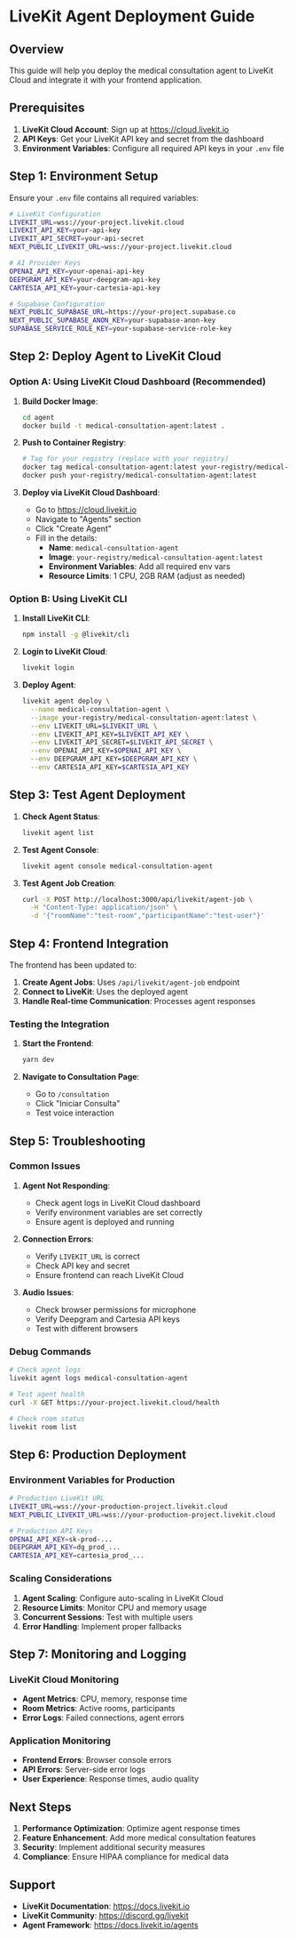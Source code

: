 # LiveKit Agent Deployment Guide

## Overview

This guide will help you deploy the medical consultation agent to LiveKit Cloud and integrate it with your frontend application.

## Prerequisites

1. **LiveKit Cloud Account**: Sign up at https://cloud.livekit.io
2. **API Keys**: Get your LiveKit API key and secret from the dashboard
3. **Environment Variables**: Configure all required API keys in your `.env` file

## Step 1: Environment Setup

Ensure your `.env` file contains all required variables:

```bash
# LiveKit Configuration
LIVEKIT_URL=wss://your-project.livekit.cloud
LIVEKIT_API_KEY=your-api-key
LIVEKIT_API_SECRET=your-api-secret
NEXT_PUBLIC_LIVEKIT_URL=wss://your-project.livekit.cloud

# AI Provider Keys
OPENAI_API_KEY=your-openai-api-key
DEEPGRAM_API_KEY=your-deepgram-api-key
CARTESIA_API_KEY=your-cartesia-api-key

# Supabase Configuration
NEXT_PUBLIC_SUPABASE_URL=https://your-project.supabase.co
NEXT_PUBLIC_SUPABASE_ANON_KEY=your-supabase-anon-key
SUPABASE_SERVICE_ROLE_KEY=your-supabase-service-role-key
```

## Step 2: Deploy Agent to LiveKit Cloud

### Option A: Using LiveKit Cloud Dashboard (Recommended)

1. **Build Docker Image**:
   ```bash
   cd agent
   docker build -t medical-consultation-agent:latest .
   ```

2. **Push to Container Registry**:
   ```bash
   # Tag for your registry (replace with your registry)
   docker tag medical-consultation-agent:latest your-registry/medical-consultation-agent:latest
   docker push your-registry/medical-consultation-agent:latest
   ```

3. **Deploy via LiveKit Cloud Dashboard**:
   - Go to https://cloud.livekit.io
   - Navigate to "Agents" section
   - Click "Create Agent"
   - Fill in the details:
     - **Name**: `medical-consultation-agent`
     - **Image**: `your-registry/medical-consultation-agent:latest`
     - **Environment Variables**: Add all required env vars
     - **Resource Limits**: 1 CPU, 2GB RAM (adjust as needed)

### Option B: Using LiveKit CLI

1. **Install LiveKit CLI**:
   ```bash
   npm install -g @livekit/cli
   ```

2. **Login to LiveKit Cloud**:
   ```bash
   livekit login
   ```

3. **Deploy Agent**:
   ```bash
   livekit agent deploy \
     --name medical-consultation-agent \
     --image your-registry/medical-consultation-agent:latest \
     --env LIVEKIT_URL=$LIVEKIT_URL \
     --env LIVEKIT_API_KEY=$LIVEKIT_API_KEY \
     --env LIVEKIT_API_SECRET=$LIVEKIT_API_SECRET \
     --env OPENAI_API_KEY=$OPENAI_API_KEY \
     --env DEEPGRAM_API_KEY=$DEEPGRAM_API_KEY \
     --env CARTESIA_API_KEY=$CARTESIA_API_KEY
   ```

## Step 3: Test Agent Deployment

1. **Check Agent Status**:
   ```bash
   livekit agent list
   ```

2. **Test Agent Console**:
   ```bash
   livekit agent console medical-consultation-agent
   ```

3. **Test Agent Job Creation**:
   ```bash
   curl -X POST http://localhost:3000/api/livekit/agent-job \
     -H "Content-Type: application/json" \
     -d '{"roomName":"test-room","participantName":"test-user"}'
   ```

## Step 4: Frontend Integration

The frontend has been updated to:

1. **Create Agent Jobs**: Uses `/api/livekit/agent-job` endpoint
2. **Connect to LiveKit**: Uses the deployed agent
3. **Handle Real-time Communication**: Processes agent responses

### Testing the Integration

1. **Start the Frontend**:
   ```bash
   yarn dev
   ```

2. **Navigate to Consultation Page**:
   - Go to `/consultation`
   - Click "Iniciar Consulta"
   - Test voice interaction

## Step 5: Troubleshooting

### Common Issues

1. **Agent Not Responding**:
   - Check agent logs in LiveKit Cloud dashboard
   - Verify environment variables are set correctly
   - Ensure agent is deployed and running

2. **Connection Errors**:
   - Verify `LIVEKIT_URL` is correct
   - Check API key and secret
   - Ensure frontend can reach LiveKit Cloud

3. **Audio Issues**:
   - Check browser permissions for microphone
   - Verify Deepgram and Cartesia API keys
   - Test with different browsers

### Debug Commands

```bash
# Check agent logs
livekit agent logs medical-consultation-agent

# Test agent health
curl -X GET https://your-project.livekit.cloud/health

# Check room status
livekit room list
```

## Step 6: Production Deployment

### Environment Variables for Production

```bash
# Production LiveKit URL
LIVEKIT_URL=wss://your-production-project.livekit.cloud
NEXT_PUBLIC_LIVEKIT_URL=wss://your-production-project.livekit.cloud

# Production API Keys
OPENAI_API_KEY=sk-prod-...
DEEPGRAM_API_KEY=dg_prod_...
CARTESIA_API_KEY=cartesia_prod_...
```

### Scaling Considerations

1. **Agent Scaling**: Configure auto-scaling in LiveKit Cloud
2. **Resource Limits**: Monitor CPU and memory usage
3. **Concurrent Sessions**: Test with multiple users
4. **Error Handling**: Implement proper fallbacks

## Step 7: Monitoring and Logging

### LiveKit Cloud Monitoring

- **Agent Metrics**: CPU, memory, response time
- **Room Metrics**: Active rooms, participants
- **Error Logs**: Failed connections, agent errors

### Application Monitoring

- **Frontend Errors**: Browser console errors
- **API Errors**: Server-side error logs
- **User Experience**: Response times, audio quality

## Next Steps

1. **Performance Optimization**: Optimize agent response times
2. **Feature Enhancement**: Add more medical consultation features
3. **Security**: Implement additional security measures
4. **Compliance**: Ensure HIPAA compliance for medical data

## Support

- **LiveKit Documentation**: https://docs.livekit.io
- **LiveKit Community**: https://discord.gg/livekit
- **Agent Framework**: https://docs.livekit.io/agents
